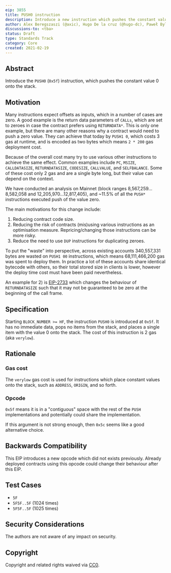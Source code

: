 ```yaml
---
eip: 3855
title: PUSH0 instruction
description: Introduce a new instruction which pushes the constant value 0 onto the stack
author: Alex Beregszaszi (@axic), Hugo De la cruz (@hugo-dc), Paweł Bylica (@chfast)
discussions-to: <tba>
status: Draft
type: Standards Track
category: Core
created: 2021-02-19
---
```


## Abstract

Introduce the `PUSH0` (`0x5f`) instruction, which pushes the constant value 0 onto the stack.

## Motivation

Many instructions expect offsets as inputs, which in a number of cases are zero. A good example is the return data parameters of `CALLs`, which are set to zeroes in case the contract prefers using `RETURNDATA*`. This is only one example, but there are many other reasons why a contract would need to push a zero value. They can achieve that today by `PUSH1 0`, which costs 3 gas at runtime, and is encoded as two bytes which means `2 * 200` gas deployment cost.

Because of the overall cost many try to use various other instructions to achieve the same effect. Common examples include `PC`, `MSIZE`, `CALLDATASIZE`, `RETURNDATASIZE`, `CODESIZE`, `CALLVALUE`, and `SELFBALANCE`. Some of these cost only 2 gas and are a single byte long, but their value can depend on the context.

We have conducted an analysis on Mainnet (block ranges 8,567,259…8,582,058 and 12,205,970…12,817,405), and ~11.5% of all the `PUSH*` instructions executed push of the value zero.

The main motivations for this change include:
1) Reducing contract code size.
2) Reducing the risk of contracts (mis)using various instructions as an optimisation measure. Repricing/changing those instructions can be more risky.
3) Reduce the need to use `DUP` instructions for duplicating zeroes.

To put the "waste" into perspective, across existing accounts 340,557,331 bytes are wasted on `PUSH1 00` instructions, which means 68,111,466,200 gas was spent to deploy them. In practice a lot of these accounts share identical bytecode with others, so their total stored size in clients is lower, however the deploy time cost must have been paid nevertheless.

An example for 2) is [EIP-2733](./eip-2733.md) which changes the behaviour of `RETURNDATASIZE` such that it may not be guaranteed to be zero at the beginning of the call frame.

## Specification

Starting `BLOCK_NUMBER >= HF`, the instruction `PUSH0` is introduced at `0x5f`. It has no immediate data, pops no items from the stack, and places a single item with the value 0 onto the stack. The cost of this instruction is 2 gas (aka `verylow`).

## Rationale

### Gas cost

The `verylow` gas cost is used for instructions which place constant values onto the stack, such as `ADDRESS`, `ORIGIN`, and so forth.

### Opcode

`0x5f` means it is in a "contiguous" space with the rest of the `PUSH` implementations and potentially could share the implementation.

If this argument is not strong enough, then `0x5c` seems like a good alternative choice.

## Backwards Compatibility

This EIP introduces a new opcode which did not exists previously. Already deployed contracts using this opcode could change their behaviour after this EIP.

## Test Cases

- `5F`
- `5F5F..5F` (1024 times)
- `5F5F..5F` (1025 times)

## Security Considerations

The authors are not aware of any impact on security.

## Copyright

Copyright and related rights waived via [CC0](https://creativecommons.org/publicdomain/zero/1.0/).
